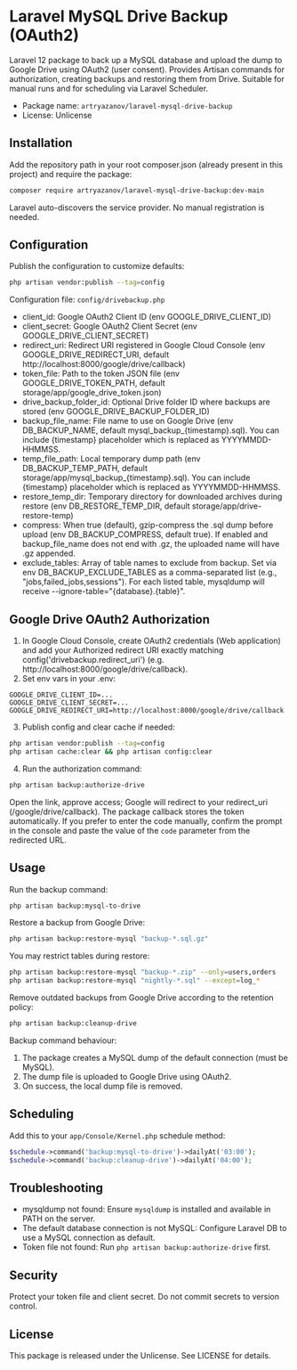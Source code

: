 # Laravel MySQL Drive Backup (OAuth2)

Laravel 12 package to back up a MySQL database and upload the dump to Google Drive using OAuth2 (user consent). Provides Artisan commands for authorization, creating backups and restoring them from Drive. Suitable for manual runs and for scheduling via Laravel Scheduler.

- Package name: `artryazanov/laravel-mysql-drive-backup`
- License: Unlicense

## Installation

Add the repository path in your root composer.json (already present in this project) and require the package:

```bash
composer require artryazanov/laravel-mysql-drive-backup:dev-main
```

Laravel auto-discovers the service provider. No manual registration is needed.

## Configuration

Publish the configuration to customize defaults:

```bash
php artisan vendor:publish --tag=config
```

Configuration file: `config/drivebackup.php`

- client_id: Google OAuth2 Client ID (env GOOGLE_DRIVE_CLIENT_ID)
- client_secret: Google OAuth2 Client Secret (env GOOGLE_DRIVE_CLIENT_SECRET)
- redirect_uri: Redirect URI registered in Google Cloud Console (env GOOGLE_DRIVE_REDIRECT_URI, default http://localhost:8000/google/drive/callback)
- token_file: Path to the token JSON file (env GOOGLE_DRIVE_TOKEN_PATH, default storage/app/google_drive_token.json)
- drive_backup_folder_id: Optional Drive folder ID where backups are stored (env GOOGLE_DRIVE_BACKUP_FOLDER_ID)
- backup_file_name: File name to use on Google Drive (env DB_BACKUP_NAME, default mysql_backup_{timestamp}.sql). You can include {timestamp} placeholder which is replaced as YYYYMMDD-HHMMSS.
- temp_file_path: Local temporary dump path (env DB_BACKUP_TEMP_PATH, default storage/app/mysql_backup_{timestamp}.sql). You can include {timestamp} placeholder which is replaced as YYYYMMDD-HHMMSS.
- restore_temp_dir: Temporary directory for downloaded archives during restore (env DB_RESTORE_TEMP_DIR, default storage/app/drive-restore-temp)
- compress: When true (default), gzip-compress the .sql dump before upload (env DB_BACKUP_COMPRESS, default true). If enabled and backup_file_name does not end with .gz, the uploaded name will have .gz appended.
- exclude_tables: Array of table names to exclude from backup. Set via env DB_BACKUP_EXCLUDE_TABLES as a comma-separated list (e.g., "jobs,failed_jobs,sessions"). For each listed table, mysqldump will receive --ignore-table="{database}.{table}".

## Google Drive OAuth2 Authorization

1. In Google Cloud Console, create OAuth2 credentials (Web application) and add your Authorized redirect URI exactly matching config('drivebackup.redirect_uri') (e.g. http://localhost:8000/google/drive/callback).
2. Set env vars in your .env:

```
GOOGLE_DRIVE_CLIENT_ID=...
GOOGLE_DRIVE_CLIENT_SECRET=...
GOOGLE_DRIVE_REDIRECT_URI=http://localhost:8000/google/drive/callback
```

3. Publish config and clear cache if needed:

```bash
php artisan vendor:publish --tag=config
php artisan cache:clear && php artisan config:clear
```

4. Run the authorization command:

```bash
php artisan backup:authorize-drive
```

Open the link, approve access; Google will redirect to your redirect_uri (/google/drive/callback). The package callback stores the token automatically. If you prefer to enter the code manually, confirm the prompt in the console and paste the value of the `code` parameter from the redirected URL.

## Usage

Run the backup command:

```bash
php artisan backup:mysql-to-drive
```

Restore a backup from Google Drive:

```bash
php artisan backup:restore-mysql "backup-*.sql.gz"
```

You may restrict tables during restore:

```bash
php artisan backup:restore-mysql "backup-*.zip" --only=users,orders
php artisan backup:restore-mysql "nightly-*.sql" --except=log_*
```

Remove outdated backups from Google Drive according to the retention policy:

```bash
php artisan backup:cleanup-drive
```

Backup command behaviour:
1. The package creates a MySQL dump of the default connection (must be MySQL).
2. The dump file is uploaded to Google Drive using OAuth2.
3. On success, the local dump file is removed.

## Scheduling

Add this to your `app/Console/Kernel.php` schedule method:

```php
$schedule->command('backup:mysql-to-drive')->dailyAt('03:00');
$schedule->command('backup:cleanup-drive')->dailyAt('04:00');
```

## Troubleshooting

- mysqldump not found: Ensure `mysqldump` is installed and available in PATH on the server.
- The default database connection is not MySQL: Configure Laravel DB to use a MySQL connection as default.
- Token file not found: Run `php artisan backup:authorize-drive` first.

## Security

Protect your token file and client secret. Do not commit secrets to version control.

## License

This package is released under the Unlicense. See LICENSE for details.
